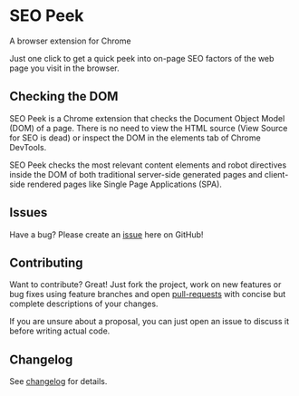 # SEO Peek
A browser extension for Chrome

Just one click to get a quick peek into on-page SEO factors of the web page you visit in the browser.

## Checking the DOM
SEO Peek is a Chrome extension that checks the Document Object Model (DOM) of a page. There is no need to view the HTML source (View Source for SEO is dead) or inspect the DOM in the elements tab of Chrome DevTools.

SEO Peek checks the most relevant content elements and robot directives inside the DOM of both traditional server-side generated pages and client-side rendered pages like Single Page Applications (SPA).

## Issues
Have a bug? Please create an [issue][1] here on GitHub!

## Contributing
Want to contribute? Great! Just fork the project, work on new features or bug fixes using feature branches and open [pull-requests][2] with concise but complete descriptions of your changes.

If you are unsure about a proposal, you can just open an issue to discuss it before writing actual code.

## Changelog
See [changelog][3] for details.

[1]: https://github.com/sanderheilbron/seo-peek/issues
[2]: https://github.com/sanderheilbron/seo-peek/pulls
[3]: https://www.sanderheilbron.nl/seo-peek/upgrade
